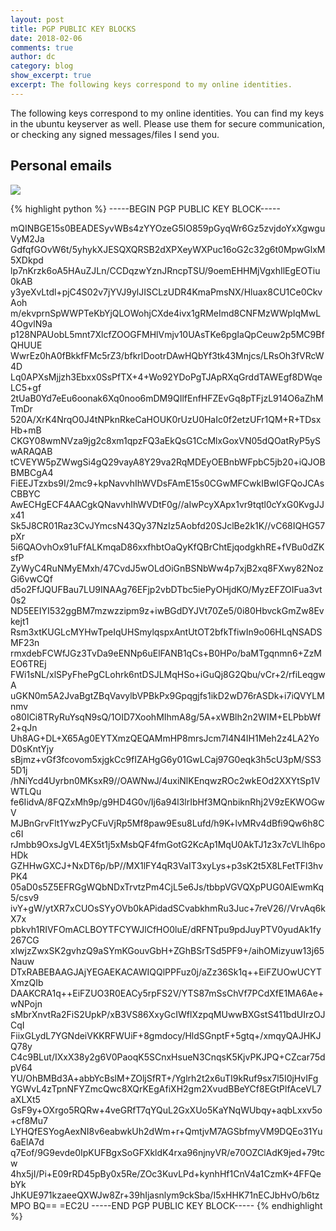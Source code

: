 ```yaml
---
layout: post
title: PGP PUBLIC KEY BLOCKS
date: 2018-02-06
comments: true
author: dc
category: blog
show_excerpt: true
excerpt: The following keys correspond to my online identities.
---
```


The following keys correspond to my online identities. You can find my keys in the ubuntu keyserver as well. Please use them for secure communication, or
checking any signed messages/files I send you.

## Personal emails

<img src="{{site.url}}/files/gmail.png" class="img-fluid">

{% highlight python %}
-----BEGIN PGP PUBLIC KEY BLOCK-----

mQINBGE15s0BEADESyvWBs4zYYOzeG5lO859pGyqWr6Gz5zvjdoYxXgwguVyM2Ja
GdfqfGOvW6t/5yhykXJESQXQRSB2dXPXeyWXPuc16oG2c32g6t0MpwGlxM5XDkpd
lp7nKrzk6oA5HAuZJLn/CCDqzwYznJRncpTSU/9oemEHHMjVgxhIlEgEOTiu0kAB
y3yeXvLtdl+pjC4S02v7jYVJ9ylJISCLzUDR4KmaPmsNX/Hluax8CU1Ce0CkvAoh
m/ekvprnSpWWPTeKbYjQLOWohjCXde4ivx1gRMeImd8CNFMzWWpIqMwL4OgvlN9a
p128NPAUobL5mnt7XlcfZOOGFMHlVmjv10UAsTKe6pgIaQpCeuw2p5MC9BfQHUUE
WwrEz0hA0fBkkfFMc5rZ3/bfkrlDootrDAwHQbYf3tk43Mnjcs/LRsOh3fVRcW4D
Lq0APXsMjjzh3Ebxx0SsPfTX+4+Wo92YDoPgTJApRXqGrddTAWEgf8DWqeLC5+gf
2tUaB0Yd7eEu6oonak6Xq0noo6mDM9QIlfEnfHFZEvGq8pTFjzL914O6aZhMTmDr
520A/XrK4NrqO0J4tNPknRkeCaHOUK0rUzU0HaIc0f2etzUFr1QM+R+TDsxHb+mB
CKGY08wmNVza9jg2c8xm1qpzFQ3aEkQsG1CcMlxGoxVN05dQOatRyP5ySwARAQAB
tCVEYW5pZWwgSi4gQ29vayA8Y29va2RqMDEyOEBnbWFpbC5jb20+iQJOBBMBCgA4
FiEEJTzxbs9I/2mc9+kpNavvhIhWVDsFAmE15s0CGwMFCwkIBwIGFQoJCAsCBBYC
AwECHgECF4AACgkQNavvhIhWVDtF0g//aIwPcyXApx1vr9tqtl0cYxG0KvgJJx41
Sk5J8CR01Raz3CvJYmcsN43Qy37NzIz5Aobfd20SJclBe2k1K//vC68IQHG57pXr
5i6QAOvhOx91uFfALKmqaD86xxfhbtOaQyKfQBrChtEjqodgkhRE+fVBu0dZKsfP
ZyWyC4RuNMyEMxh/47CvdJ5wOLdOiGnBSNbWw4p7xjB2xq8FXwy82NozGi6vwCQf
d5o2FfJQUFBau7LU9INAAg76EFjp2vbDTbc5iePyOHjdKO/MyzEFZOIFua3vt0s2
ND5EEIYI532ggBM7mzwzzipm9z+iwBGdDYJVt70Ze5/0i80HbvckGmZw8Evkejt1
Rsm3xtKUGLcMYHwTpeIqUHSmylqspxAntUtOT2bfkTfiwIn9o06HLqNSADSMF23n
rmxdebFCWfJGz3TvDa9eENNp6uElFANB1qCs+B0HPo/baMTgqnmn6+ZzMEO6TREj
FWi1sNL/xlSPyFhePgCLohrk6ntDSJLMqHSo+iGuQj8G2Qbu/vCr+2/rfiLeqgwA
uGKN0m5A2JvaBgtZBqVavylbVPBkPx9Gpqgjfs1ikD2wD76rASDk+i7iQVYLMnmv
o80ICi8TRyRuYsqN9sQ/1OID7XoohMIhmA8g/5A+xWBlh2n2WIM+ELPbbWf2+qJn
Uh8AG+DL+X65Ag0EYTXmzQEQAMmHP8mrsJcm7l4N4IH1Meh2z4LA2YoD0sKntYjy
sBjmz+vGf3fcovom5xjgkCc9fIZAHgG6y01GwLCaj97G0eqk3h5cU3pM/SS35D1j
/hNiYcd4Uyrbn0MKsxR9//OAWNwJ/4uxiNlKEnqwzROc2wkEOd2XXYtSp1VWTLQu
fe6IidvA/8FQZxMh9p/g9HD4G0v/Ij6a94l3lrIbHf3MQnbiknRhj2V9zEKWOGwV
MJBnGrvFlt1YwzPyCFuVjRp5Mf8paw9Esu8Lufd/h9K+lvMRv4dBfi9Qw6h8Cc6I
rJmbb9OxsJgVL4EX5t1j5xMsbQF4fmGotG2KcAp1MqU0AkTJ1z3x7cVLlh6poHDk
GZHHwGXCJ+NxDT6p/bP//MX1lFY4qR3VaIT3xyLys+p3sK2t5X8LFetTFl3hvPK4
05aD0s5Z5EFRGgWQbNDxTrvtzPm4CjL5e6Js/tbbpVGVQXpPUG0AlEwmKq5/csv9
ivY+gW/ytXR7xCUOsSYyOVb0kAPidadSCvabkhmRu3Juc+7reV26//VrvAq6kX7x
pbkvh1RIVFOmACLBOYTFCYWJlCfHO0luE/dRFNTpu9pdJuyPTV0yudAk1fy267CG
xlwjzZwxSK2gvhzQ9aSYmKGouvGbH+ZGhBSrTSd5PF9+/aihOMizyuw13j65Nauw
DTxRABEBAAGJAjYEGAEKACAWIQQlPPFuz0j/aZz36Sk1q++EiFZUOwUCYTXmzQIb
DAAKCRA1q++EiFZUO3R0EACy5rpFS2V/YTS87mSsChVf7PCdXfE1MA6Ae+wNPojn
sMbrXnvtRa2FiS2UpkP/xB3VS86XxyGcIWflXzpqMUwwBXGstS411bdUIrzOJCqI
FiixGLydL7YGNdeiVKKRFWUiF+8gmdocy/HldSGnptF+5gtq+/xmqyQAJHKJQ78y
C4c9BLut/IXxX38y2g6V0PaoqK5SCnxHsueN3CnqsK5KjvPKJPQ+CZcar75dpV64
YU/OhBMBd3A+abbYcBslM+ZOljSfRT+/Yglrh2t2x6uTI9kRuf9sx7l5I0jHvIFg
YGWvL4zTpnNFYZmcQwc8XQrKEgAfiXH2gm2XvudBBeYCf8EGtPlfAceVL7aXLXt5
GsF9y+OXrgo5RQRw+4veGRfT7qYQuL2GxXUo5KaYNqWUbqy+aqbLxxv5o+cf8Mu7
LYHQfESYogAexNI8v6eabwkUh2dWm+r+QmtjvM7AGSbfmyVM9DQEo31Yu6aElA7d
q7Eof/9G9evde0IpKUFBgxSoGFXkldK4rxa96njnyVR/e70OZClAdK9jed+79tcw
4hx5jI/Pi+E09rRD45pBy0x5Re/ZOc3KuvLPd+kynhHf1CnV4a1CzmK+4FFQebYk
JhKUE971kzaeeQXWJw8Zr+39hIjasnlym9ckSba/I5xHHK71nECJbHvO/b6tzMPO
BQ==
=EC2U
-----END PGP PUBLIC KEY BLOCK-----
{% endhighlight %}
